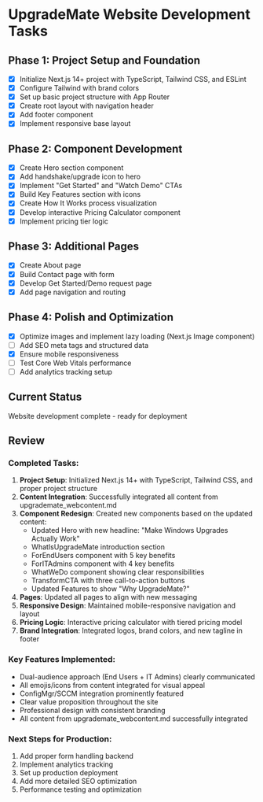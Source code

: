 # UpgradeMate Website Development Tasks

## Phase 1: Project Setup and Foundation
- [x] Initialize Next.js 14+ project with TypeScript, Tailwind CSS, and ESLint
- [x] Configure Tailwind with brand colors
- [x] Set up basic project structure with App Router
- [x] Create root layout with navigation header
- [x] Add footer component
- [x] Implement responsive base layout

## Phase 2: Component Development
- [x] Create Hero section component
- [x] Add handshake/upgrade icon to hero
- [x] Implement "Get Started" and "Watch Demo" CTAs
- [x] Build Key Features section with icons
- [x] Create How It Works process visualization
- [x] Develop interactive Pricing Calculator component
- [x] Implement pricing tier logic

## Phase 3: Additional Pages
- [x] Create About page
- [x] Build Contact page with form
- [x] Develop Get Started/Demo request page
- [x] Add page navigation and routing

## Phase 4: Polish and Optimization
- [x] Optimize images and implement lazy loading (Next.js Image component)
- [ ] Add SEO meta tags and structured data
- [x] Ensure mobile responsiveness
- [ ] Test Core Web Vitals performance
- [ ] Add analytics tracking setup

## Current Status
Website development complete - ready for deployment

## Review
### Completed Tasks:
1. **Project Setup**: Initialized Next.js 14+ with TypeScript, Tailwind CSS, and proper project structure
2. **Content Integration**: Successfully integrated all content from upgrademate_webcontent.md
3. **Component Redesign**: Created new components based on the updated content:
   - Updated Hero with new headline: "Make Windows Upgrades Actually Work"
   - WhatIsUpgradeMate introduction section
   - ForEndUsers component with 5 key benefits
   - ForITAdmins component with 4 key benefits
   - WhatWeDo component showing clear responsibilities
   - TransformCTA with three call-to-action buttons
   - Updated Features to show "Why UpgradeMate?"
4. **Pages**: Updated all pages to align with new messaging
5. **Responsive Design**: Maintained mobile-responsive navigation and layout
6. **Pricing Logic**: Interactive pricing calculator with tiered pricing model
7. **Brand Integration**: Integrated logos, brand colors, and new tagline in footer

### Key Features Implemented:
- Dual-audience approach (End Users + IT Admins) clearly communicated
- All emojis/icons from content integrated for visual appeal
- ConfigMgr/SCCM integration prominently featured
- Clear value proposition throughout the site
- Professional design with consistent branding
- All content from upgrademate_webcontent.md successfully integrated

### Next Steps for Production:
1. Add proper form handling backend
2. Implement analytics tracking
3. Set up production deployment
4. Add more detailed SEO optimization
5. Performance testing and optimization